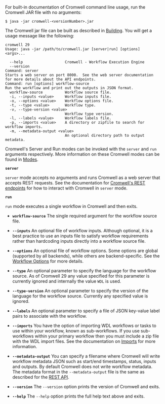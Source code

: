 
For built-in documentation of Cromwell command line usage, run the Cromwell JAR file with no arguments:

```text
$ java -jar cromwell-<versionNumber>.jar
```

The Cromwell jar file can be built as described in [Building](Building). You will get a usage message like the following:

```text
cromwell 29
Usage: java -jar /path/to/cromwell.jar [server|run] [options] <args>...

  --help                   Cromwell - Workflow Execution Engine
  --version                
Command: server
Starts a web server on port 8000.  See the web server documentation for more details about the API endpoints.
Command: run [options] workflow-source
Run the workflow and print out the outputs in JSON format.
  workflow-source          Workflow source file.
  -i, --inputs <value>     Workflow inputs file.
  -o, --options <value>    Workflow options file.
  -t, --type <value>       Workflow type.
  -v, --type-version <value>
                           Workflow type version.
  -l, --labels <value>     Workflow labels file.
  -p, --imports <value>    A directory or zipfile to search for workflow imports.
  -m, --metadata-output <value>
                           An optional directory path to output metadata.
```

Cromwell's Server and Run modes can be invoked with the `server` and `run` arguments respectively. More information on these Cromwell modes can be found in [Modes](Modes).

**`server`**

`server` mode accepts no arguments and runs Cromwell as a web server that accepts REST requests. See the documentation for [Cromwell's REST endpoints](/api/RESTAPI) for how to interact with Cromwell in `server` mode.

**`run`**

`run` mode executes a single workflow in Cromwell and then exits.

* **`workflow-source`** The single required argument for the workflow source file.

 
* **`--inputs`**
An optional file of workflow inputs.  Although optional, it is a best practice to use an inputs file to satisfy workflow
requirements rather than hardcoding inputs directly into a workflow source file.

* **`--options`**
An optional file of workflow options.  Some options are global (supported by all backends), while others are backend-specific. See the [Workflow Options](/workflowoptions) for more details.

* **`--type`**
An optional parameter to specify the language for the workflow source.  As of Cromwell 29 any value specified for this parameter is currently ignored and internally the value `WDL` is used.

* **`--type-version`**
An optional parameter to specify the version of the language for the workflow source.  Currently any specified value is ignored.

* **`--labels`**
An optional parameter to specify a file of JSON key-value label pairs to associate with the workflow.

* **`--imports`**
You have the option of importing WDL workflows or tasks to use within your workflow, known as sub-workflows.
If you use sub-workflows within your primary workflow then you must include a zip file with the WDL import files.
See the documentation on [Imports](Imports) for more information.

* **`--metadata-output`**
You can specify a filename where Cromwell will write workflow metadata JSON such as start/end timestamps, status, inputs and outputs. By default Cromwell does not write workflow metadata. The metadata format in the `--metadata-output` file is the same as described for the [REST API](api/GET_api_workflows_version_id_metadata).

* **`--version`**
The `--version` option prints the version of Cromwell and exits.

* **`--help`** The `--help` option prints the full help text above and exits.
